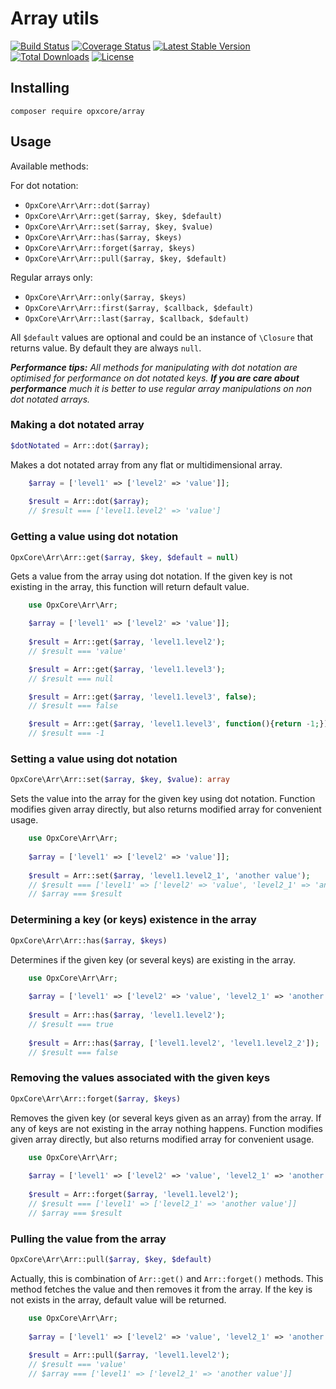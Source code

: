 # Array utils

[![Build Status](https://travis-ci.org/opxcore/array.svg?branch=master)](https://travis-ci.org/opxcore/array)
[![Coverage Status](https://coveralls.io/repos/github/opxcore/array/badge.svg?branch=master)](https://coveralls.io/github/opxcore/array?branch=master)
[![Latest Stable Version](https://poser.pugx.org/opxcore/array/v/stable)](https://packagist.org/packages/opxcore/array)
[![Total Downloads](https://poser.pugx.org/opxcore/array/downloads)](https://packagist.org/packages/opxcore/array)
[![License](https://poser.pugx.org/opxcore/array/license)](https://packagist.org/packages/opxcore/array)

## Installing
```
composer require opxcore/array
```
## Usage
Available methods:

For dot notation:
* `OpxCore\Arr\Arr::dot($array)`
* `OpxCore\Arr\Arr::get($array, $key, $default)`
* `OpxCore\Arr\Arr::set($array, $key, $value)`
* `OpxCore\Arr\Arr::has($array, $keys)`
* `OpxCore\Arr\Arr::forget($array, $keys)`
* `OpxCore\Arr\Arr::pull($array, $key, $default)`

Regular arrays only:
* `OpxCore\Arr\Arr::only($array, $keys)`
* `OpxCore\Arr\Arr::first($array, $callback, $default)`
* `OpxCore\Arr\Arr::last($array, $callback, $default)`

All `$default` values are optional and could be an instance of `\Closure` that returns value. By default they are always `null`.

_**Performance tips:** All methods for manipulating with dot notation are optimised for performance on dot notated
keys. **If you are care about performance** much it is better to use regular array manipulations on non dot notated arrays._

### Making a dot notated array
```php 
$dotNotated = Arr::dot($array);
```
Makes a dot notated array from any flat or multidimensional array.

```php
    $array = ['level1' => ['level2' => 'value']];
    
    $result = Arr::dot($array);
    // $result === ['level1.level2' => 'value']
```

### Getting a value using dot notation
```php
OpxCore\Arr\Arr::get($array, $key, $default = null)
```
Gets a value from the array using dot notation. If the given key is not existing 
in the array, this function will return default value.


```php
    use OpxCore\Arr\Arr;

    $array = ['level1' => ['level2' => 'value']];
    
    $result = Arr::get($array, 'level1.level2');
    // $result === 'value'

    $result = Arr::get($array, 'level1.level3');
    // $result === null

    $result = Arr::get($array, 'level1.level3', false);
    // $result === false

    $result = Arr::get($array, 'level1.level3', function(){return -1;});
    // $result === -1
```

### Setting a value using dot notation
```php
OpxCore\Arr\Arr::set($array, $key, $value): array
```
Sets the value into the array for the given key using dot notation. Function 
modifies given array directly, but also returns modified array for convenient usage.     

```php
    use OpxCore\Arr\Arr;
    
    $array = ['level1' => ['level2' => 'value']];
    
    $result = Arr::set($array, 'level1.level2_1', 'another value');
    // $result === ['level1' => ['level2' => 'value', 'level2_1' => 'another value']]
    // $array === $result
```

### Determining a key (or keys) existence in the array
```php
OpxCore\Arr\Arr::has($array, $keys)
```
Determines if the given key (or several keys) are existing in the array.
```php
    use OpxCore\Arr\Arr;
    
    $array = ['level1' => ['level2' => 'value', 'level2_1' => 'another value']];
    
    $result = Arr::has($array, 'level1.level2');
    // $result === true
    
    $result = Arr::has($array, ['level1.level2', 'level1.level2_2']);
    // $result === false
```
 
### Removing the values associated with the given keys
```php
OpxCore\Arr\Arr::forget($array, $keys)
```
Removes the given key (or several keys given as an array) from the array. If any of 
keys are not existing in the array nothing happens. Function modifies given array 
directly, but also returns modified array for convenient usage.
```php
    use OpxCore\Arr\Arr;
    
    $array = ['level1' => ['level2' => 'value', 'level2_1' => 'another value']];
    
    $result = Arr::forget($array, 'level1.level2');
    // $result === ['level1' => ['level2_1' => 'another value']]
    // $array === $result
``` 

### Pulling the value from the array
```php
OpxCore\Arr\Arr::pull($array, $key, $default)
```
Actually, this is combination of `Arr::get()` and `Arr::forget()` methods. This method
fetches the value and then removes it from the array. If the key is not exists in the 
array, default value will be returned.
```php
    use OpxCore\Arr\Arr;
    
    $array = ['level1' => ['level2' => 'value', 'level2_1' => 'another value']];
    
    $result = Arr::pull($array, 'level1.level2');
    // $result === 'value' 
    // $array === ['level1' => ['level2_1' => 'another value']]
```   
